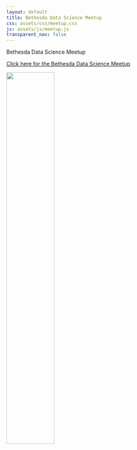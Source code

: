 ```yaml
---
layout: default
title: Bethesda Data Science Meetup
css: assets/css/meetup.css
js: assets/js/meetup.js
transparent_nav: false
---
```



<!-- <div class="banner">
</div> -->

<div class="content">
<div class="heading">Bethesda Data Science Meetup</div>

<a href="https://www.meetup.com/bethesda-data-science-networking-meetup/events/294952745/">Click here for the Bethesda Data Science Meetup</a>
<p>
<a href="https://www.meetup.com/bethesda-data-science-networking-meetup/events/294952745/">
  <img style="width: 50%" src="{{site.baseurl}}/assets/images/data_science_cover3.png">
</a>

<!--

 <div class="contact">
	<div class="contact-left">
		<h2>Email us</h2>
		<img class="icon" src="{{site.baseurl}}/assets/images/mail.svg" alt="envelope"/>	
		<h3>contact@appliedphotons.com</h3>
	</div>
	<div class="contact-right">
		<h2>Or send a message</h2>
		<p>Fill out the form below and we’ll get back to you shortly.</p>
		<div style="width: 80%; margin: 0 auto;">
			<form id="form" method="POST" action="https://formspree.io/moqkwzzd">
				Name
				<span class="required"> *</span>
				<input type="text" id="name" name="name">		
				Email
				<span class="required"> *</span>
				<input type="text" id="email" name="_replyto">
				Organization
				<input type="text" id="organization" name="organization">
				Message
				<span class="required"> *</span>
				<textarea id="message" name="message" rows="2"></textarea>
				<input type="submit" id="submit-button" value="Send">
			</form>
		</div>
	</div>
</div>
</div>
 -->
